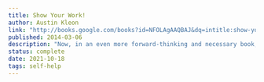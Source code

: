 ```yaml
---
title: Show Your Work!
author: Austin Kleon
link: "http://books.google.com/books?id=NFOLAgAAQBAJ&dq=intitle:show-your-work&hl=&source=gbs_api"
published: 2014-03-06
description: "Now, in an even more forward-thinking and necessary book, he shows how to take that critical next step on a creative journey—getting known. Show Your Work! is about why generosity trumps genius."
status: complete
date: 2021-10-18
tags: self-help
---
```


